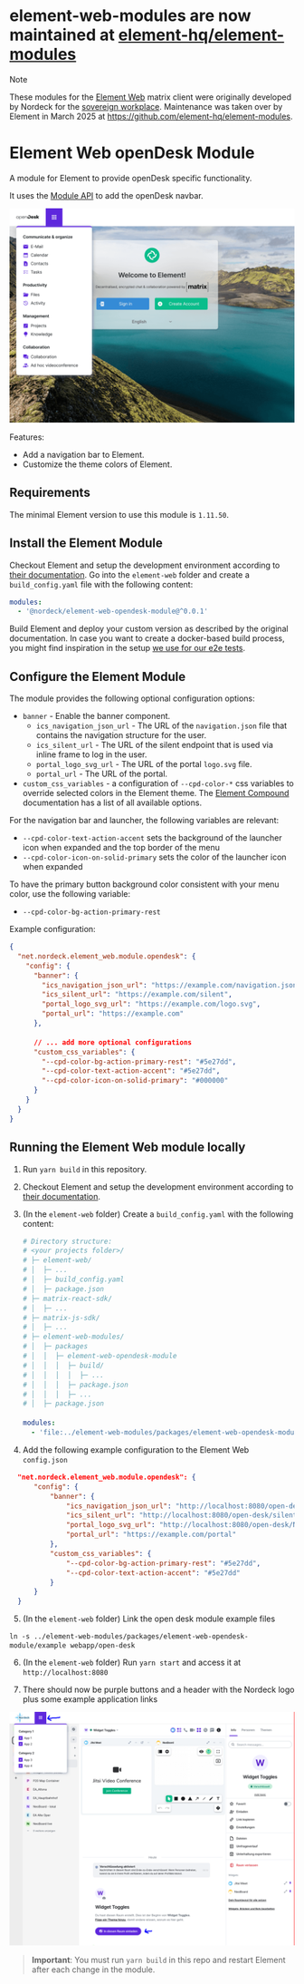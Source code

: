 # element-web-modules are now maintained at [element-hq/element-modules](https://github.com/element-hq/element-modules)

> [!NOTE]
> These modules for the [Element Web](https://github.com/element-hq/element-web) matrix client were originally developed by Nordeck for the [sovereign workplace](#sponsors).
> Maintenance was taken over by Element in March 2025 at <https://github.com/element-hq/element-modules>.

# Element Web openDesk Module

A module for Element to provide openDesk specific functionality.

It uses the [Module API](https://www.npmjs.com/package/@matrix-org/react-sdk-module-api) to add the openDesk navbar.

<img src="./docs/navbar.png" alt="navbar" />

Features:

- Add a navigation bar to Element.
- Customize the theme colors of Element.

## Requirements

The minimal Element version to use this module is `1.11.50`.

## Install the Element Module

Checkout Element and setup the development environment according to [their documentation](https://github.com/vector-im/element-web/#building-from-source).
Go into the `element-web` folder and create a `build_config.yaml` file with the following content:

```yaml
modules:
  - '@nordeck/element-web-opendesk-module@^0.0.1'
```

Build Element and deploy your custom version as described by the original documentation.
In case you want to create a docker-based build process, you might find inspiration in the setup [we use for our e2e tests](../../e2e/src/deploy/elementWeb/Dockerfile).

## Configure the Element Module

The module provides the following optional configuration options:

- `banner` - Enable the banner component.
  - `ics_navigation_json_url` - The URL of the `navigation.json` file that contains the navigation structure for the user.
  - `ics_silent_url` - The URL of the silent endpoint that is used via inline frame to log in the user.
  - `portal_logo_svg_url` - The URL of the portal `logo.svg` file.
  - `portal_url` - The URL of the portal.
- `custom_css_variables` - a configuration of `--cpd-color-*` css variables to override selected colors in the Element theme. The [Element Compound](https://compound.element.io/?path=/docs/tokens-semantic-colors--docs) documentation has a list of all available options.

For the navigation bar and launcher, the following variables are relevant:

- `--cpd-color-text-action-accent` sets the background of the launcher icon when expanded and the top border of the menu
- `--cpd-color-icon-on-solid-primary` sets the color of the launcher icon when expanded

To have the primary button background color consistent with your menu color, use the following variable:

- `--cpd-color-bg-action-primary-rest`

Example configuration:

```json
{
  "net.nordeck.element_web.module.opendesk": {
    "config": {
      "banner": {
        "ics_navigation_json_url": "https://example.com/navigation.json",
        "ics_silent_url": "https://example.com/silent",
        "portal_logo_svg_url": "https://example.com/logo.svg",
        "portal_url": "https://example.com"
      },

      // ... add more optional configurations
      "custom_css_variables": {
        "--cpd-color-bg-action-primary-rest": "#5e27dd",
        "--cpd-color-text-action-accent": "#5e27dd",
        "--cpd-color-icon-on-solid-primary": "#000000"
      }
    }
  }
}
```

## Running the Element Web module locally

1. Run `yarn build` in this repository.

2. Checkout Element and setup the development environment according to [their documentation](https://github.com/vector-im/element-web/#building-from-source).

3. (In the `element-web` folder) Create a `build_config.yaml` with the following content:

   ```yaml
   # Directory structure:
   # <your projects folder>/
   # ├─ element-web/
   # │  ├─ ...
   # │  ├─ build_config.yaml
   # │  ├─ package.json
   # ├─ matrix-react-sdk/
   # │  ├─ ...
   # ├─ matrix-js-sdk/
   # │  ├─ ...
   # ├─ element-web-modules/
   # │  ├─ packages
   # │  │  ├─ element-web-opendesk-module
   # │  │  │  ├─ build/
   # │  │  │  │  ├─ ...
   # │  │  │  ├─ package.json
   # │  │  │  ├─ ...
   # │  ├─ package.json

   modules:
     - 'file:../element-web-modules/packages/element-web-opendesk-module'
   ```

4. Add the following example configuration to the Element Web `config.json`

```json
  "net.nordeck.element_web.module.opendesk": {
      "config": {
          "banner": {
              "ics_navigation_json_url": "http://localhost:8080/open-desk/navigation.json",
              "ics_silent_url": "http://localhost:8080/open-desk/silent-login.html",
              "portal_logo_svg_url": "http://localhost:8080/open-desk/Nordeck-Logo_RGB.svg",
              "portal_url": "https://example.com/portal"
          },
          "custom_css_variables": {
              "--cpd-color-bg-action-primary-rest": "#5e27dd",
              "--cpd-color-text-action-accent": "#5e27dd"
          }
      }
  }

```

5. (In the `element-web` folder) Link the open desk module example files

```
ln -s ../element-web-modules/packages/element-web-opendesk-module/example webapp/open-desk
```

6. (In the `element-web` folder) Run `yarn start` and access it at `http://localhost:8080`

7. There should now be purple buttons and a header with the Nordeck logo plus some example application links

![](./docs/demo.png)

> **Important**: You must run `yarn build` in this repo and restart Element after each change in the module.
